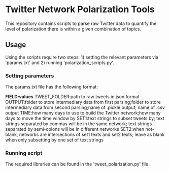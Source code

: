 # Twitter Network Polarization Tools
This repository contains scripts to parse raw Twitter data to quantify the level of polarization there is within a given combination of topics.

## Usage
Using the scripts require two steps: 1) setting the relevant parameters via 'params.txt' and 2) running 'polarization_scripts.py'.

### Setting parameters
The params.txt file has the following format:

**FIELD:values**
TWEET_FOLDER:path to raw tweets in json format
OUTPUT:folder to store intermediary data from first parsing;folder to store intermediary data from second parsing;name of .pickle output; name of .csv output
TIME:how many days to use to build the Twitter network;how many days to move the time window by
SET1:text strings to subset tweets by; text strings separated by commas will be in the same network; text strings separated by semi-colons will be in different networks
SET2:when not-blank, networks are intersections of set1 texts and set2 texts; leave as blank when only subsetting by one set of text strings

### Running script
The required libraries can be found in the 'tweet_polarization.py' file.

